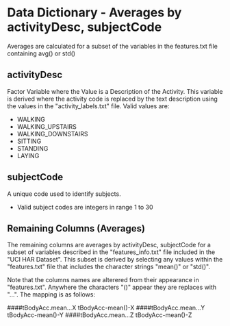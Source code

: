 # Data Dictionary - Averages by activityDesc, subjectCode

Averages are calculated for a subset of the variables in the features.txt file containing avg() or std()

## activityDesc

Factor Variable where the Value is a Description of the Activity.  This variable is derived where the activity code is replaced by the text description using the values in the "activity_labels.txt" file.  Valid values are:

+ WALKING
+ WALKING_UPSTAIRS
+ WALKING_DOWNSTAIRS
+ SITTING
+ STANDING
+ LAYING

## subjectCode

A unique code used to identify subjects.

+ Valid subject codes are integers in range 1 to 30

## Remaining Columns (Averages)

The remaining columns are averages by activityDesc, subjectCode for a subset of variables described in the "features_info.txt" file included in the "UCI HAR Dataset".  This subset is derived by selecting any values within the "features.txt" file that includes the character
strings "mean()" or "std()".

Note that the columns names are alterered from their appearance in "features.txt".  Anywhere the characters "()" appear
they are replaces with "...".  The mapping is as follows:

####tBodyAcc.mean...X tBodyAcc-mean()-X
####tBodyAcc.mean...Y tBodyAcc-mean()-Y
####tBodyAcc.mean...Z tBodyAcc-mean()-Z
